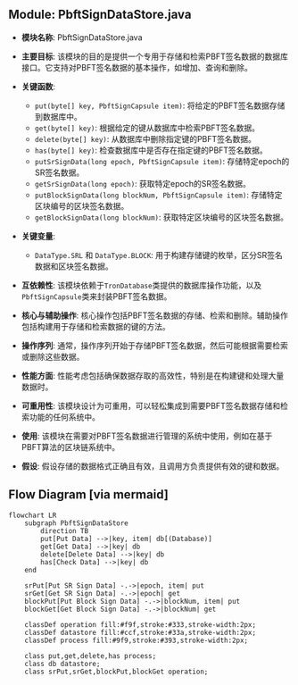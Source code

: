 ## Module: PbftSignDataStore.java
- **模块名称**: PbftSignDataStore.java

- **主要目标**: 该模块的目的是提供一个专用于存储和检索PBFT签名数据的数据库接口。它支持对PBFT签名数据的基本操作，如增加、查询和删除。

- **关键函数**:
  - `put(byte[] key, PbftSignCapsule item)`: 将给定的PBFT签名数据存储到数据库中。
  - `get(byte[] key)`: 根据给定的键从数据库中检索PBFT签名数据。
  - `delete(byte[] key)`: 从数据库中删除指定键的PBFT签名数据。
  - `has(byte[] key)`: 检查数据库中是否存在指定键的PBFT签名数据。
  - `putSrSignData(long epoch, PbftSignCapsule item)`: 存储特定epoch的SR签名数据。
  - `getSrSignData(long epoch)`: 获取特定epoch的SR签名数据。
  - `putBlockSignData(long blockNum, PbftSignCapsule item)`: 存储特定区块编号的区块签名数据。
  - `getBlockSignData(long blockNum)`: 获取特定区块编号的区块签名数据。

- **关键变量**:
  - `DataType.SRL` 和 `DataType.BLOCK`: 用于构建存储键的枚举，区分SR签名数据和区块签名数据。

- **互依赖性**: 该模块依赖于`TronDatabase`类提供的数据库操作功能，以及`PbftSignCapsule`类来封装PBFT签名数据。

- **核心与辅助操作**: 核心操作包括PBFT签名数据的存储、检索和删除。辅助操作包括构建用于存储和检索数据的键的方法。

- **操作序列**: 通常，操作序列开始于存储PBFT签名数据，然后可能根据需要检索或删除这些数据。

- **性能方面**: 性能考虑包括确保数据存取的高效性，特别是在构建键和处理大量数据时。

- **可重用性**: 该模块设计为可重用，可以轻松集成到需要PBFT签名数据存储和检索功能的任何系统中。

- **使用**: 该模块在需要对PBFT签名数据进行管理的系统中使用，例如在基于PBFT算法的区块链系统中。

- **假设**: 假设存储的数据格式正确且有效，且调用方负责提供有效的键和数据。
## Flow Diagram [via mermaid]
```mermaid
flowchart LR
    subgraph PbftSignDataStore
        direction TB
        put[Put Data] -->|key, item| db[(Database)]
        get[Get Data] -->|key| db
        delete[Delete Data] -->|key| db
        has[Check Data] -->|key| db
    end

    srPut[Put SR Sign Data] -.->|epoch, item| put
    srGet[Get SR Sign Data] -.->|epoch| get
    blockPut[Put Block Sign Data] -.->|blockNum, item| put
    blockGet[Get Block Sign Data] -.->|blockNum| get

    classDef operation fill:#f9f,stroke:#333,stroke-width:2px;
    classDef datastore fill:#ccf,stroke:#33a,stroke-width:2px;
    classDef process fill:#9f9,stroke:#393,stroke-width:2px;

    class put,get,delete,has process;
    class db datastore;
    class srPut,srGet,blockPut,blockGet operation;
```
